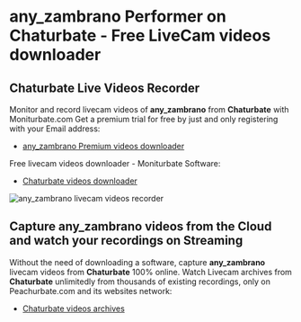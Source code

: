 # any_zambrano Performer on Chaturbate - Free LiveCam videos downloader

## Chaturbate Live Videos Recorder

Monitor and record livecam videos of **any_zambrano** from **Chaturbate** with Moniturbate.com
Get a premium trial for free by just and only registering with your Email address:
* [any_zambrano Premium videos downloader](https://moniturbate.com/request-demo-licence-key.html)

Free livecam videos downloader - Moniturbate Software:
* [Chaturbate videos downloader](https://moniturbate.com/moniturbate-download-software.html)

![any_zambrano livecam videos recorder](https://peachurnet.com/templates/moniturbate-software.png)


## Capture any_zambrano videos from the Cloud and watch your recordings on Streaming

Without the need of downloading a software, capture **any_zambrano** livecam videos from **Chaturbate** 100% online.
Watch Livecam archives from **Chaturbate** unlimitedly from thousands of existing recordings, only on Peachurbate.com and its websites network:
* [Chaturbate videos archives](https://peachurnet.com/)